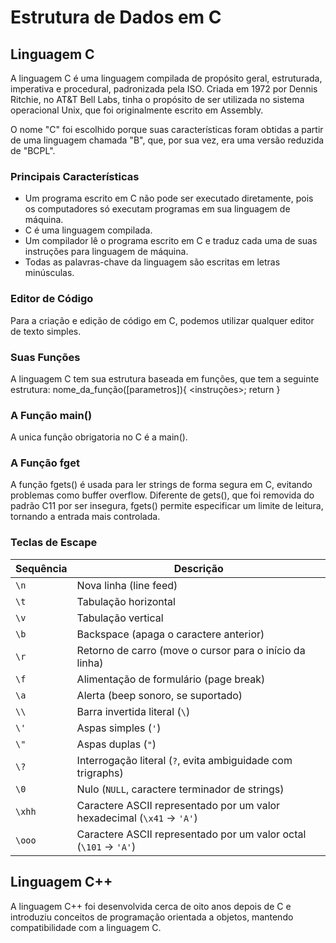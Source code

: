 # Estrutura de Dados em C

## Linguagem C
A linguagem C é uma linguagem compilada de propósito geral, estruturada, imperativa e procedural, padronizada pela ISO. Criada em 1972 por Dennis Ritchie, no AT&T Bell Labs, tinha o propósito de ser utilizada no sistema operacional Unix, que foi originalmente escrito em Assembly.

O nome "C" foi escolhido porque suas características foram obtidas a partir de uma linguagem chamada "B", que, por sua vez, era uma versão reduzida de "BCPL".

### Principais Características

- Um programa escrito em C não pode ser executado diretamente, pois os computadores só executam programas em sua linguagem de máquina.
- C é uma linguagem compilada.
- Um compilador lê o programa escrito em C e traduz cada uma de suas instruções para linguagem de máquina.
- Todas as palavras-chave da linguagem são escritas em letras minúsculas.

### Editor de Código

Para a criação e edição de código em C, podemos utilizar qualquer editor de texto simples.

### Suas Funções
A linguagem C tem sua estrutura baseada em funções, que tem a seguinte estrutura:
<tipo de retorno> nome_da_função([parametros]){
    <instruções>;
    return <valor a ser retornado>
}

### A Função main()
A unica função obrigatoria no C é a main().

### A Função fget
A função fgets() é usada para ler strings de forma segura em C, evitando problemas como buffer overflow. Diferente de gets(), que foi removida do padrão C11 por ser insegura, fgets() permite especificar um limite de leitura, tornando a entrada mais controlada.

### Teclas de Escape
| Sequência | Descrição |
|-----------|-----------|
| `\n`  | Nova linha (line feed) |
| `\t`  | Tabulação horizontal |
| `\v`  | Tabulação vertical |
| `\b`  | Backspace (apaga o caractere anterior) |
| `\r`  | Retorno de carro (move o cursor para o início da linha) |
| `\f`  | Alimentação de formulário (page break) |
| `\a`  | Alerta (beep sonoro, se suportado) |
| `\\`  | Barra invertida literal (`\`) |
| `\'`  | Aspas simples (`'`) |
| `\"`  | Aspas duplas (`"`) |
| `\?`  | Interrogação literal (`?`, evita ambiguidade com trigraphs) |
| `\0`  | Nulo (`NULL`, caractere terminador de strings) |
| `\xhh` | Caractere ASCII representado por um valor hexadecimal (`\x41` → `'A'`) |
| `\ooo` | Caractere ASCII representado por um valor octal (`\101` → `'A'`) |

## Linguagem C++
A linguagem C++ foi desenvolvida cerca de oito anos depois de C e introduziu conceitos de programação orientada a objetos, mantendo compatibilidade com a linguagem C.